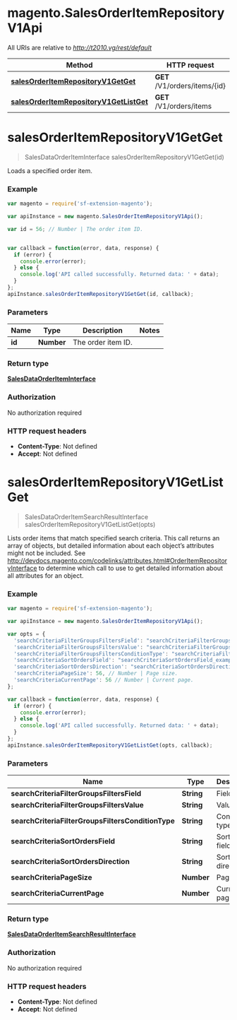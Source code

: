 # magento.SalesOrderItemRepositoryV1Api

All URIs are relative to *http://t2010.vg/rest/default*

Method | HTTP request | Description
------------- | ------------- | -------------
[**salesOrderItemRepositoryV1GetGet**](SalesOrderItemRepositoryV1Api.md#salesOrderItemRepositoryV1GetGet) | **GET** /V1/orders/items/{id} | 
[**salesOrderItemRepositoryV1GetListGet**](SalesOrderItemRepositoryV1Api.md#salesOrderItemRepositoryV1GetListGet) | **GET** /V1/orders/items | 


<a name="salesOrderItemRepositoryV1GetGet"></a>
# **salesOrderItemRepositoryV1GetGet**
> SalesDataOrderItemInterface salesOrderItemRepositoryV1GetGet(id)



Loads a specified order item.

### Example
```javascript
var magento = require('sf-extension-magento');

var apiInstance = new magento.SalesOrderItemRepositoryV1Api();

var id = 56; // Number | The order item ID.


var callback = function(error, data, response) {
  if (error) {
    console.error(error);
  } else {
    console.log('API called successfully. Returned data: ' + data);
  }
};
apiInstance.salesOrderItemRepositoryV1GetGet(id, callback);
```

### Parameters

Name | Type | Description  | Notes
------------- | ------------- | ------------- | -------------
 **id** | **Number**| The order item ID. | 

### Return type

[**SalesDataOrderItemInterface**](SalesDataOrderItemInterface.md)

### Authorization

No authorization required

### HTTP request headers

 - **Content-Type**: Not defined
 - **Accept**: Not defined

<a name="salesOrderItemRepositoryV1GetListGet"></a>
# **salesOrderItemRepositoryV1GetListGet**
> SalesDataOrderItemSearchResultInterface salesOrderItemRepositoryV1GetListGet(opts)



Lists order items that match specified search criteria. This call returns an array of objects, but detailed information about each object’s attributes might not be included. See http://devdocs.magento.com/codelinks/attributes.html#OrderItemRepositoryInterface to determine which call to use to get detailed information about all attributes for an object.

### Example
```javascript
var magento = require('sf-extension-magento');

var apiInstance = new magento.SalesOrderItemRepositoryV1Api();

var opts = { 
  'searchCriteriaFilterGroupsFiltersField': "searchCriteriaFilterGroupsFiltersField_example", // String | Field
  'searchCriteriaFilterGroupsFiltersValue': "searchCriteriaFilterGroupsFiltersValue_example", // String | Value
  'searchCriteriaFilterGroupsFiltersConditionType': "searchCriteriaFilterGroupsFiltersConditionType_example", // String | Condition type
  'searchCriteriaSortOrdersField': "searchCriteriaSortOrdersField_example", // String | Sorting field.
  'searchCriteriaSortOrdersDirection': "searchCriteriaSortOrdersDirection_example", // String | Sorting direction.
  'searchCriteriaPageSize': 56, // Number | Page size.
  'searchCriteriaCurrentPage': 56 // Number | Current page.
};

var callback = function(error, data, response) {
  if (error) {
    console.error(error);
  } else {
    console.log('API called successfully. Returned data: ' + data);
  }
};
apiInstance.salesOrderItemRepositoryV1GetListGet(opts, callback);
```

### Parameters

Name | Type | Description  | Notes
------------- | ------------- | ------------- | -------------
 **searchCriteriaFilterGroupsFiltersField** | **String**| Field | [optional] 
 **searchCriteriaFilterGroupsFiltersValue** | **String**| Value | [optional] 
 **searchCriteriaFilterGroupsFiltersConditionType** | **String**| Condition type | [optional] 
 **searchCriteriaSortOrdersField** | **String**| Sorting field. | [optional] 
 **searchCriteriaSortOrdersDirection** | **String**| Sorting direction. | [optional] 
 **searchCriteriaPageSize** | **Number**| Page size. | [optional] 
 **searchCriteriaCurrentPage** | **Number**| Current page. | [optional] 

### Return type

[**SalesDataOrderItemSearchResultInterface**](SalesDataOrderItemSearchResultInterface.md)

### Authorization

No authorization required

### HTTP request headers

 - **Content-Type**: Not defined
 - **Accept**: Not defined

